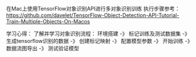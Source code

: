 在Mac上使用TensorFlow对象识别API进行多对象识别训练
执行步骤参考：
https://github.com/davelet/TensorFlow-Object-Detection-API-Tutorial-Train-Multiple-Objects-On-Macos

学习心得：
了解并学习对象识别流程：
环境搭建 -》 标记训练及测试数据集 -》 生成tensorflow识别的数据 -》 创建标记映射 -》 配置模型参数 -》 开始训练 -》 数据流图导出 -》 测试验证模型 
